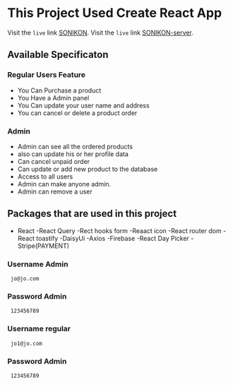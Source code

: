 # This Project Used Create React App

Visit the `live` link [SONIKON](https://sonikon-88dc4.web.app/).
Visit the `live` link [SONIKON-server](https://sonikon.herokuapp.com).

## Available Specificaton

### Regular Users Feature

- You Can Purchase a product
- You Have a Admin panel
- You Can update your user name and address
- You can cancel or delete a product order

### Admin

- Admin can see all the ordered products
- also can update his or her profile data
- Can cancel unpaid order
- Can update or add new product to the database
- Access to all users
- Admin can make anyone admin.
- Admin can remove a user

## Packages that are used in this project

- React
  -React Query
  -Rect hooks form
  -Reaact icon
  -React router dom
  -React toastify
  -DaisyUi
  -Axios
  -Firebase
  -React Day Picker
  -Stripe(PAYMENT)

### Username Admin

     jo@jo.com

### Password Admin

     123456789

### Username regular

     jo1@jo.com

### Password Admin

     123456789
